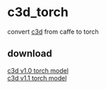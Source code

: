 # c3d_torch
convert [c3d](https://github.com/facebook/C3D/) from caffe to torch
## download  
[c3d v1.0 torch model](#)  
[c3d v1.1 torch model](#)  
